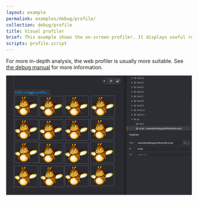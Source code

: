 ```yaml
---
layout: example
permalink: examples/debug/profile/
collection: debug/profile
title: Visual profiler
brief: This example shows the on-screen profiler. It displays useful runtime information.
scripts: profile.script
---
```


For more in-depth analysis, the web profiler is usually more suitable. See [the debug manual](/manuals/debugging) for more information.

![profile](profile.png)